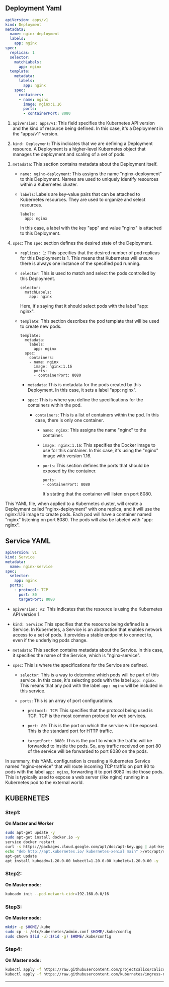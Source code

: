 ## Deployment Yaml


```yaml
apiVersion: apps/v1
kind: Deployment
metadata:
  name: nginx-deployment
  labels:
    app: nginx
spec:
  replicas: 1
  selector:
    matchLabels:
      app: nginx
  template:
    metadata:
      labels:
        app: nginx
    spec:
      containers:
      - name: nginx
        image: nginx:1.16
        ports:
        - containerPort: 8080
```



1. `apiVersion: apps/v1`: This field specifies the Kubernetes API version and the kind of resource being defined. In this case, it's a Deployment in the "apps/v1" version.

2. `kind: Deployment`: This indicates that we are defining a Deployment resource. A Deployment is a higher-level Kubernetes object that manages the deployment and scaling of a set of pods.

3. `metadata`: This section contains metadata about the Deployment itself.

   - `name: nginx-deployment`: This assigns the name "nginx-deployment" to this Deployment. Names are used to uniquely identify resources within a Kubernetes cluster.

   - `labels`: Labels are key-value pairs that can be attached to Kubernetes resources. They are used to organize and select resources.

      ```
      labels:
        app: nginx
      ```
      In this case, a label with the key "app" and value "nginx" is attached to this Deployment.

4. `spec`: The `spec` section defines the desired state of the Deployment.

   - `replicas: 1`: This specifies that the desired number of pod replicas for this Deployment is 1. This means that Kubernetes will ensure there is always one instance of the specified pod running.

   - `selector`: This is used to match and select the pods controlled by this Deployment.

      ```
      selector:
        matchLabels:
          app: nginx
      ```
      Here, it's saying that it should select pods with the label "app: nginx".

   - `template`: This section describes the pod template that will be used to create new pods.

      ```
      template:
        metadata:
          labels:
            app: nginx
        spec:
          containers:
          - name: nginx
            image: nginx:1.16
            ports:
            - containerPort: 8080
      ```
      - `metadata`: This is metadata for the pods created by this Deployment. In this case, it sets a label "app: nginx".

      - `spec`: This is where you define the specifications for the containers within the pod.

         - `containers`: This is a list of containers within the pod. In this case, there is only one container.

           - `name: nginx`: This assigns the name "nginx" to the container.

           - `image: nginx:1.16`: This specifies the Docker image to use for this container. In this case, it's using the "nginx" image with version 1.16.

           - `ports`: This section defines the ports that should be exposed by the container.

             ```
             ports:
             - containerPort: 8080
             ```
             It's stating that the container will listen on port 8080.

This YAML file, when applied to a Kubernetes cluster, will create a Deployment called "nginx-deployment" with one replica, and it will use the nginx:1.16 image to create pods. Each pod will have a container named "nginx" listening on port 8080. The pods will also be labeled with "app: nginx".


## Service YAML



```yaml
apiVersion: v1
kind: Service
metadata:
  name: nginx-service
spec:
  selector:
    app: nginx
  ports:
    - protocol: TCP
      port: 80
      targetPort: 8080
```



- `apiVersion: v1`: This indicates that the resource is using the Kubernetes API version 1.

- `kind: Service`: This specifies that the resource being defined is a Service. In Kubernetes, a Service is an abstraction that enables network access to a set of pods. It provides a stable endpoint to connect to, even if the underlying pods change.

- `metadata`: This section contains metadata about the Service. In this case, it specifies the name of the Service, which is "nginx-service".

- `spec`: This is where the specifications for the Service are defined.

  - `selector`: This is a way to determine which pods will be part of this service. In this case, it's selecting pods with the label `app: nginx`. This means that any pod with the label `app: nginx` will be included in this service.

  - `ports`: This is an array of port configurations.

    - `protocol: TCP`: This specifies that the protocol being used is TCP. TCP is the most common protocol for web services.

    - `port: 80`: This is the port on which the service will be exposed. This is the standard port for HTTP traffic.

    - `targetPort: 8080`: This is the port to which the traffic will be forwarded to inside the pods. So, any traffic received on port 80 of the service will be forwarded to port 8080 on the pods.

In summary, this YAML configuration is creating a Kubernetes Service named "nginx-service" that will route incoming TCP traffic on port 80 to pods with the label `app: nginx`, forwarding it to port 8080 inside those pods. This is typically used to expose a web server (like nginx) running in a Kubernetes pod to the external world.

## KUBERNETES

### Step1:

**On Master and Worker**

```bash
sudo apt-get update -y
sudo apt-get install docker.io -y
service docker restart  
curl -s https://packages.cloud.google.com/apt/doc/apt-key.gpg | apt-key add -  
echo "deb http://apt.kubernetes.io/ kubernetes-xenial main" >/etc/apt/sources.list.d/kubernetes.list
apt-get update
apt install kubeadm=1.20.0-00 kubectl=1.20.0-00 kubelet=1.20.0-00 -y  
```

### Step2:

**On Master node:**

```bash
kubeadm init --pod-network-cidr=192.168.0.0/16
```

### Step3:

**On Master node:**

```bash
mkdir -p $HOME/.kube
sudo cp -i /etc/kubernetes/admin.conf $HOME/.kube/config
sudo chown $(id -u):$(id -g) $HOME/.kube/config
```

### Step4:

**On Master node:**

```bash
kubectl apply -f https://raw.githubusercontent.com/projectcalico/calico/v3.25.1/manifests/calico.yaml 
kubectl apply -f https://raw.githubusercontent.com/kubernetes/ingress-nginx/controller-v0.49.0/deploy/static/provider/baremetal/deploy.yaml
```

---

